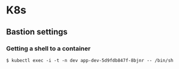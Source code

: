 # K8s

## Bastion settings


### Getting a shell to a container 

```
$ kubectl exec -i -t -n dev app-dev-5d9fdb847f-8bjnr -- /bin/sh
```


